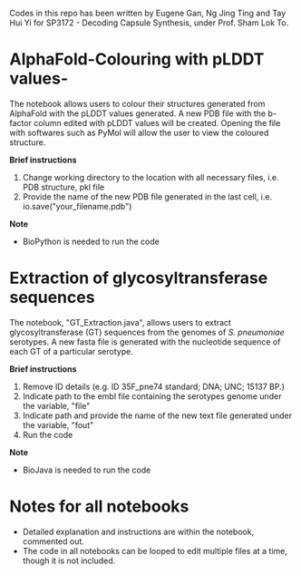 Codes in this repo has been written by Eugene Gan, Ng Jing Ting and Tay Hui Yi for SP3172 - Decoding Capsule Synthesis, under Prof. Sham Lok To.

# AlphaFold-Colouring with pLDDT values-
The notebook allows users to colour their structures generated from AlphaFold with the pLDDT values generated. 
A new PDB file with the b-factor column edited with pLDDT values will be created. Opening the file with softwares such as PyMol will allow the user to view the coloured structure.

**Brief instructions**
1. Change working directory to the location with all necessary files, i.e. PDB structure, pkl file
2. Provide the name of the new PDB file generated in the last cell, i.e. io.save("your_filename.pdb")

**Note**
- BioPython is needed to run the code 

# Extraction of glycosyltransferase sequences
The notebook, "GT_Extraction.java", allows users to extract glycosyltransferase (GT) sequences from the genomes of *S. pneumoniae* serotypes. A new fasta file is generated with the nucleotide sequence of each GT of a particular serotype.

**Brief instructions** 
1. Remove ID details (e.g. ID   35F_pne74  standard; DNA; UNC; 15137 BP.)
2. Indicate path to the embl file containing the serotypes genome under the variable, "file" 
3. Indicate path and provide the name of the new text file generated under the variable, "fout"
4. Run the code 

**Note**
- BioJava is needed to run the code 

# Notes for all notebooks 
- Detailed explanation and instructions are within the notebook, commented out.
- The code in all notebooks can be looped to edit multiple files at a time, though it is not included.


